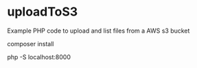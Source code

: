 # uploadToS3
Example PHP code to upload and list files from a AWS s3 bucket

composer install

php -S localhost:8000
